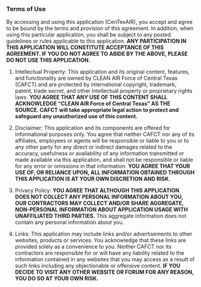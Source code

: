 ### Terms of Use

By accessing and using this application (CenTexAIR), you accept and agree to be bound by the terms and provision of this agreement. In addition, when using this particular application, you shall be subject to any posted guidelines or rules applicable to this application. **ANY PARTICIPATION IN THIS APPLICATION WILL CONSTITUTE ACCEPTANCE OF THIS AGREEMENT. IF YOU DO NOT AGREE TO ABIDE BY THE ABOVE, PLEASE DO NOT USE THIS APPLICATION.**

1. Intellectual Property:
This application and its original content, features, and functionality are owned by CLEAN AIR Force of Central Texas (CAFCT) and are protected by international copyright, trademark, patent, trade secret, and other intellectual property or proprietary rights laws. **YOU AGREE THAT ANY USE OF THIS CONTENT SHALL ACKNOWLEDGE “CLEAN AIR Force of Central Texas” AS THE SOURCE. CAFCT will take appropriate legal action to protect and safeguard any unauthorized use of this content.**

2. Disclaimer:
This application and its components are offered for informational purposes only. You agree that neither CAFCT nor any of its affiliates, employees or agents will be responsible or liable to you or to any other party for any direct or indirect damages related to the accuracy, usefulness or availability of any information transmitted or made available via this application, and shall not be responsible or liable for any error or omissions in that information. **YOU AGREE THAT YOUR USE OF, OR RELIANCE UPON, ALL INFORMATION OBTAINED THROUGH THIS APPLICATION IS AT YOUR OWN DISCRETION AND RISK.**

3. Privacy Policy:
**YOU AGREE THAT ALTHOUGH THIS APPLICATION DOES NOT COLLECT ANY PERSONAL INFORMATION ABOUT YOU, OUR CONTRACTORS MAY COLLECT AND/OR SHARE AGGREGATE, NON-PERSONAL INFORMATION ABOUT APPLICATION USAGE WITH UNAFFILIATED THIRD PARTIES.** This aggregate information does not contain any personal information about you.

4. Links:
This application may include links and/or advertisements to other websites, products or services. You acknowledge that these links are provided solely as a convenience to you. Neither CAFCT nor its contractors are responsible for or will have any liability related to the information contained in any websites that you may access as a result of such links including any objectionable or offensive content. **IF YOU DECIDE TO VISIT ANY OTHER WEBSITE OR FORUM FOR ANY REASON, YOU DO SO AT YOUR OWN RISK.**
